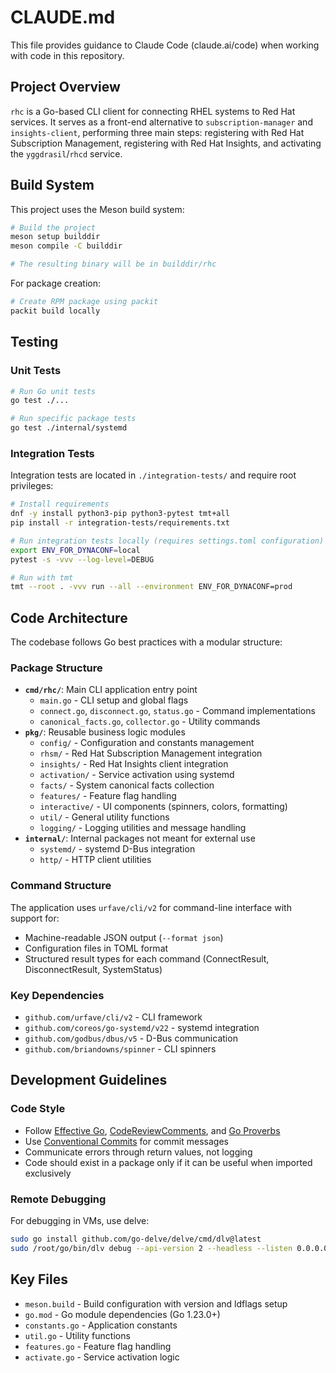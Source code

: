 # CLAUDE.md

This file provides guidance to Claude Code (claude.ai/code) when working with code in this repository.

## Project Overview

`rhc` is a Go-based CLI client for connecting RHEL systems to Red Hat services. It serves as a front-end alternative to `subscription-manager` and `insights-client`, performing three main steps: registering with Red Hat Subscription Management, registering with Red Hat Insights, and activating the `yggdrasil`/`rhcd` service.

## Build System

This project uses the Meson build system:

```bash
# Build the project
meson setup builddir
meson compile -C builddir

# The resulting binary will be in builddir/rhc
```

For package creation:
```bash
# Create RPM package using packit
packit build locally
```

## Testing

### Unit Tests
```bash
# Run Go unit tests
go test ./...

# Run specific package tests
go test ./internal/systemd
```

### Integration Tests
Integration tests are located in `./integration-tests/` and require root privileges:

```bash
# Install requirements
dnf -y install python3-pip python3-pytest tmt+all
pip install -r integration-tests/requirements.txt

# Run integration tests locally (requires settings.toml configuration)
export ENV_FOR_DYNACONF=local
pytest -s -vvv --log-level=DEBUG

# Run with tmt
tmt --root . -vvv run --all --environment ENV_FOR_DYNACONF=prod
```

## Code Architecture

The codebase follows Go best practices with a modular structure:

### Package Structure
- **`cmd/rhc/`**: Main CLI application entry point
  - `main.go` - CLI setup and global flags
  - `connect.go`, `disconnect.go`, `status.go` - Command implementations
  - `canonical_facts.go`, `collector.go` - Utility commands
- **`pkg/`**: Reusable business logic modules
  - `config/` - Configuration and constants management
  - `rhsm/` - Red Hat Subscription Management integration
  - `insights/` - Red Hat Insights client integration
  - `activation/` - Service activation using systemd
  - `facts/` - System canonical facts collection
  - `features/` - Feature flag handling
  - `interactive/` - UI components (spinners, colors, formatting)
  - `util/` - General utility functions
  - `logging/` - Logging utilities and message handling
- **`internal/`**: Internal packages not meant for external use
  - `systemd/` - systemd D-Bus integration
  - `http/` - HTTP client utilities

### Command Structure
The application uses `urfave/cli/v2` for command-line interface with support for:
- Machine-readable JSON output (`--format json`)
- Configuration files in TOML format
- Structured result types for each command (ConnectResult, DisconnectResult, SystemStatus)

### Key Dependencies
- `github.com/urfave/cli/v2` - CLI framework
- `github.com/coreos/go-systemd/v22` - systemd integration
- `github.com/godbus/dbus/v5` - D-Bus communication
- `github.com/briandowns/spinner` - CLI spinners

## Development Guidelines

### Code Style
- Follow [Effective Go](https://go.dev/doc/effective_go), [CodeReviewComments](https://github.com/golang/go/wiki/CodeReviewComments), and [Go Proverbs](https://go-proverbs.github.io/)
- Use [Conventional Commits](https://www.conventionalcommits.org) for commit messages
- Communicate errors through return values, not logging
- Code should exist in a package only if it can be useful when imported exclusively

### Remote Debugging
For debugging in VMs, use delve:
```bash
sudo go install github.com/go-delve/delve/cmd/dlv@latest
sudo /root/go/bin/dlv debug --api-version 2 --headless --listen 0.0.0.0:2345 ./ -- connect --username NNN --password ***
```

## Key Files
- `meson.build` - Build configuration with version and ldflags setup
- `go.mod` - Go module dependencies (Go 1.23.0+)
- `constants.go` - Application constants
- `util.go` - Utility functions
- `features.go` - Feature flag handling
- `activate.go` - Service activation logic
